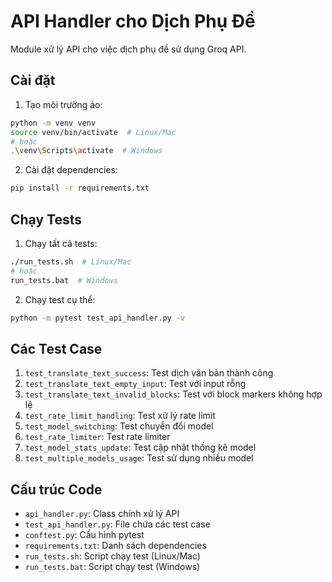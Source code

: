 # API Handler cho Dịch Phụ Đề

Module xử lý API cho việc dịch phụ đề sử dụng Groq API.

## Cài đặt

1. Tạo môi trường ảo:

```bash
python -m venv venv
source venv/bin/activate  # Linux/Mac
# hoặc
.\venv\Scripts\activate  # Windows
```

2. Cài đặt dependencies:

```bash
pip install -r requirements.txt
```

## Chạy Tests

1. Chạy tất cả tests:

```bash
./run_tests.sh  # Linux/Mac
# hoặc
run_tests.bat  # Windows
```

2. Chạy test cụ thể:

```bash
python -m pytest test_api_handler.py -v
```

## Các Test Case

1. `test_translate_text_success`: Test dịch văn bản thành công
2. `test_translate_text_empty_input`: Test với input rỗng
3. `test_translate_text_invalid_blocks`: Test với block markers không hợp lệ
4. `test_rate_limit_handling`: Test xử lý rate limit
5. `test_model_switching`: Test chuyển đổi model
6. `test_rate_limiter`: Test rate limiter
7. `test_model_stats_update`: Test cập nhật thống kê model
8. `test_multiple_models_usage`: Test sử dụng nhiều model

## Cấu trúc Code

- `api_handler.py`: Class chính xử lý API
- `test_api_handler.py`: File chứa các test case
- `conftest.py`: Cấu hình pytest
- `requirements.txt`: Danh sách dependencies
- `run_tests.sh`: Script chạy test (Linux/Mac)
- `run_tests.bat`: Script chạy test (Windows)
